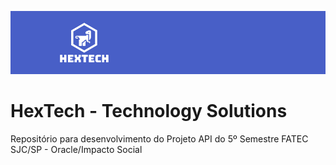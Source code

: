 ![Logo](./assets/images/Banner_Hextech.png)

# HexTech - Technology Solutions
Repositório para desenvolvimento do Projeto API do 5º Semestre FATEC SJC/SP - Oracle/Impacto Social
